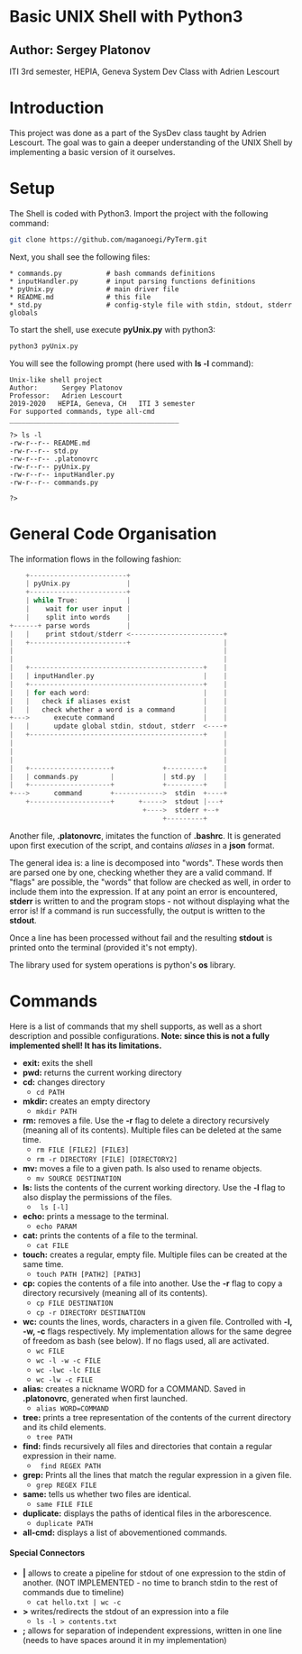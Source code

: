 
# Basic UNIX Shell with Python3
## Author: Sergey Platonov 
ITI 3rd semester, HEPIA, Geneva
System Dev Class with Adrien Lescourt

# Introduction
This project was done as a part of the SysDev class taught by Adrien Lescourt. The goal was to gain a deeper understanding of the UNIX Shell by implementing a basic version of it ourselves.

# Setup
The Shell is coded with Python3. Import the project with the following command:
```bash
git clone https://github.com/maganoegi/PyTerm.git
```
Next, you shall see the following files:
```
* commands.py           # bash commands definitions
* inputHandler.py       # input parsing functions definitions
* pyUnix.py             # main driver file
* README.md             # this file
* std.py                # config-style file with stdin, stdout, stderr globals
```
To start the shell, use execute __pyUnix.py__ with python3:
```bash
python3 pyUnix.py
```

You will see the following prompt (here used with __ls -l__ command):
```
Unix-like shell project
Author:		 Sergey Platonov
Professor:	 Adrien Lescourt
2019-2020	HEPIA, Geneva, CH	ITI 3 semester
For supported commands, type all-cmd
__________________________________________

?> ls -l
-rw-r--r-- README.md
-rw-r--r-- std.py
-rw-r--r-- .platonovrc
-rw-r--r-- pyUnix.py
-rw-r--r-- inputHandler.py
-rw-r--r-- commands.py

?> 
```

# General Code Organisation
The information flows in the following fashion:
```c
    +------------------------+
    | pyUnix.py              |
    +------------------------+
    | while True:            |
    |    wait for user input |
    |    split into words    |
+------+ parse words         |
|   |    print stdout/stderr <-----------------------+
|   +------------------------+                       |
|                                                    |
|                                                    |
|   +-------------------------------------------+    |
|   | inputHandler.py                           |    |
|   +-------------------------------------------+    |
|   | for each word:                            |    |
|   |   check if aliases exist                  |    |
|   |   check whether a word is a command       |    |
+--->      execute command                      |    |
|   |      update global stdin, stdout, stderr  <----+
|   +-------------------------------------------+    |
|                                                    |
|                                                    |
|                                                    |
|   +--------------------+            +---------+    |
|   | commands.py        |            | std.py  |    |
|   +--------------------+            +---------+    |
+--->      command       +------------>  stdin  +----+
    +--------------------+      +----->  stdout |---+
                                 +---->  stderr +--+
                                      +---------+
```
Another file, __.platonovrc__, imitates the function of __.bashrc__. It is generated upon first execution of the script, and contains _aliases_ in a __json__ format.

The general idea is: a line is decomposed into "words". These words then are parsed one by one, checking whether they are a valid command. If "flags" are possible, the "words" that follow are checked as well, in order to include them into the expression. If at any point an error is encountered, __stderr__ is written to and the program stops - not without displaying what the error is! If a command is run successfully, the output is written to the __stdout__.

Once a line has been processed without fail and the resulting __stdout__ is printed onto the terminal (provided it's not empty).

The library used for system operations is python's __os__ library.



# Commands
Here is a list of commands that my shell supports, as well as a short description and possible configurations. __Note: since this is not a fully implemented shell! It has its limitations.__

* __exit:__ exits the shell 
* __pwd:__ returns the current working directory 
* __cd:__ changes directory
    * ``` cd PATH ``` 
* __mkdir:__ creates an empty directory
    * ``` mkdir PATH ```
* __rm:__ removes a file. Use the __-r__ flag to delete a directory recursively (meaning all of its contents). Multiple files can be deleted at the same time.
    * ``` rm FILE [FILE2] [FILE3] ```
    * ``` rm -r DIRECTORY [FILE] [DIRECTORY2] ```
* __mv:__ moves a file to a given path. Is also used to rename objects.
    * ``` mv SOURCE DESTINATION ```
* __ls:__ lists the contents of the current working directory. Use the __-l__ flag to also display the permissions of the files.
    * ``` ls [-l]```
* __echo:__ prints a message to the terminal.
    * ``` echo PARAM ```
* __cat:__ prints the contents of a file to the terminal.
    * ``` cat FILE ```
* __touch:__ creates a regular, empty file. Multiple files can be created at the same time.
    * ``` touch PATH [PATH2] [PATH3] ```
* __cp:__ copies the contents of a file into another. Use the __-r__ flag to copy a directory recursively (meaning all of its contents).
    * ``` cp FILE DESTINATION ```
    * ``` cp -r DIRECTORY DESTINATION ```
* __wc:__ counts the lines, words, characters in a given file. Controlled with __-l, -w, -c__ flags respectively. My implementation allows for the same degree of freedom as bash (see below). If no flags used, all are activated.
    * ``` wc FILE ```
    * ``` wc -l -w -c FILE ```
    * ``` wc -lwc -lc FILE ```
    * ``` wc -lw -c FILE ```
* __alias:__ creates a nickname WORD for a COMMAND. Saved in __.platonovrc__, generated when first launched.
    * ``` alias WORD=COMMAND ```
* __tree:__ prints a tree representation of the contents of the current directory and its child elements.
    * ``` tree PATH ```
* __find:__ finds recursively all files and directories that contain a regular expression in their name.
    * ``` find REGEX PATH```
* __grep:__ Prints all the lines that match the regular expression in a given file.
    * ``` grep REGEX FILE ```
* __same:__ tells us whether two files are identical.
    * ``` same FILE FILE ```
* __duplicate:__ displays the paths of identical files in the arborescence.
    * ``` duplicate PATH ```
* __all-cmd:__ displays a list of abovementioned commands.

#### Special Connectors

* __|__ allows to create a pipeline for stdout of one expression to the stdin of another. (NOT IMPLEMENTED - no time to branch stdin to the rest of commands due to timeline)
    * ``` cat hello.txt | wc -c ```
* __>__ writes/redirects the stdout of an expression into a file
    * ``` ls -l > contents.txt ```
* __;__ allows for separation of independent expressions, written in one line (needs to have spaces around it in my implementation)

